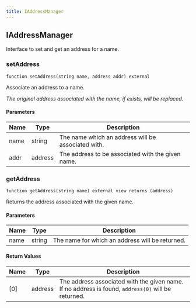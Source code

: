 ```yaml
---
title: IAddressManager
---
```


## IAddressManager

Interface to set and get an address for a name.

### setAddress

```solidity
function setAddress(string name, address addr) external
```

Associate an address to a name.

_The original address associated with the name, if exists, will be
replaced._

#### Parameters

| Name | Type    | Description                                        |
| ---- | ------- | -------------------------------------------------- |
| name | string  | The name which an address will be associated with. |
| addr | address | The address to be associated with the given name.  |

### getAddress

```solidity
function getAddress(string name) external view returns (address)
```

Returns the address associated with the given name.

#### Parameters

| Name | Type   | Description                                     |
| ---- | ------ | ----------------------------------------------- |
| name | string | The name for which an address will be returned. |

#### Return Values

| Name | Type    | Description                                                                                        |
| ---- | ------- | -------------------------------------------------------------------------------------------------- |
| [0]  | address | The address associated with the given name. If no address is found, `address(0)` will be returned. |
